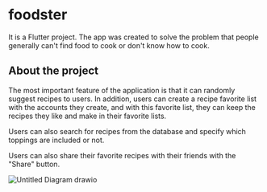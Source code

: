 # foodster

It is a Flutter project. The app was created to solve the problem that people generally can't find food to cook or don't know how to cook.

## About the project

The most important feature of the application is that it can randomly suggest recipes to users. In addition, users can create a recipe favorite list with the accounts they create, and with this favorite list, they can keep the recipes they like and make in their favorite lists.

Users can also search for recipes from the database and specify which toppings are included or not.

Users can also share their favorite recipes with their friends with the "Share" button.



![Untitled Diagram drawio](https://user-images.githubusercontent.com/71544423/172363487-aeedc05d-a1d8-494b-bc7f-03a5188e06f5.png)


